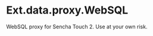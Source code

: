 Ext.data.proxy.WebSQL
=====================

WebSQL proxy for Sencha Touch 2. Use at your own risk. 